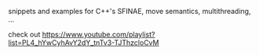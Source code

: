 snippets and examples for C++'s SFINAE, move semantics, multithreading, ...

check out https://www.youtube.com/playlist?list=PL4_hYwCyhAvY2dY_tnTv3-TJThzcloCvM

